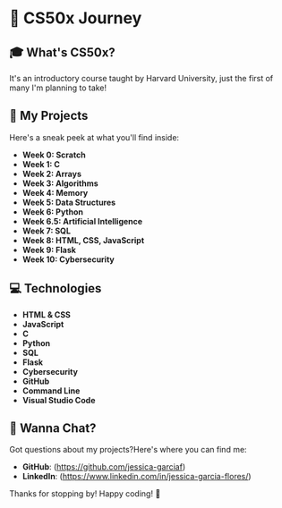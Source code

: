 # 🌟 CS50x Journey

## 🎓 What's CS50x?

It's an introductory course taught by Harvard University, just the first of many I'm planning to take! 

## 🚀 My Projects

Here's a sneak peek at what you'll find inside:

- **Week 0: Scratch**
- **Week 1: C**
- **Week 2: Arrays**
- **Week 3: Algorithms**
- **Week 4: Memory**
- **Week 5: Data Structures**
- **Week 6: Python**
- **Week 6.5: Artificial Intelligence**
- **Week 7: SQL**
- **Week 8: HTML, CSS, JavaScript**
- **Week 9: Flask**
- **Week 10: Cybersecurity**

## 💻 Technologies

- **HTML & CSS**
- **JavaScript**
- **C**
- **Python**
- **SQL**
- **Flask**
- **Cybersecurity**
- **GitHub**
- **Command Line**
- **Visual Studio Code**

## 💌 Wanna Chat?

Got questions about my projects?Here's where you can find me:

- **GitHub**: (https://github.com/jessica-garciaf)
- **LinkedIn**: (https://www.linkedin.com/in/jessica-garcia-flores/)

Thanks for stopping by! Happy coding! 💖
